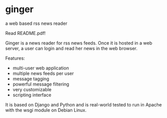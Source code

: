 # ginger
a web based rss news reader

Read README.pdf!

Ginger is a news reader for rss news feeds. Once it is hosted in
a web server, a user can login and read her news in the web browser.

Features:

- multi-user web application
- multiple news feeds per user
- message tagging
- powerful message filtering
- very customizable
- scripting interface

It is based on Django and Python and is real-world tested to run in Apache with the wsgi module on Debian Linux.
